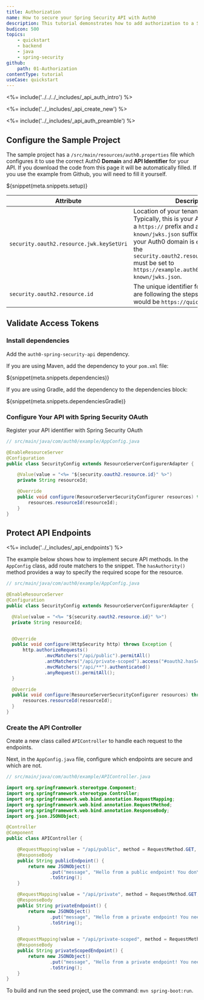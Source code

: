 ```yaml
---
title: Authorization
name: How to secure your Spring Security API with Auth0
description: This tutorial demonstrates how to add authorization to a Spring Security API.
budicon: 500
topics:
    - quickstart
    - backend
    - java
    - spring-security
github:
    path: 01-Authorization
contentType: tutorial
useCase: quickstart
---
```


<%= include('../../../_includes/_api_auth_intro') %>

<%= include('../_includes/_api_create_new') %>

<%= include('../_includes/_api_auth_preamble') %>

## Configure the Sample Project

The sample project has a `/src/main/resources/auth0.properties` file which configures it to use the correct Auth0 **Domain** and **API Identifier** for your API. If you download the code from this page it will be automatically filled. If you use the example from Github, you will need to fill it yourself.

${snippet(meta.snippets.setup)}

| Attribute | Description|
| --- | --- |
| `security.oauth2.resource.jwk.keySetUri` | Location of your tenant's JWKS. Typically, this is your Auth0 domain with a `https://` prefix and a `/.well-known/jwks.json` suffix. For example, if your Auth0 domain is `example.auth0.com`, the `security.oauth2.resource.jwk.keySetUri` must be set to `https://example.auth0.com/.well-known/jwks.json`. |
| `security.oauth2.resource.id` | The unique identifier for your API. If you are following the steps in this tutorial it would be `https://quickstarts/api`.|

## Validate Access Tokens

### Install dependencies

Add the `auth0-spring-security-api` dependency.

If you are using Maven, add the dependency to your `pom.xml` file:

${snippet(meta.snippets.dependencies)}

If you are using Gradle, add the dependency to the dependencies block:

${snippet(meta.snippets.dependenciesGradle)}

### Configure Your API with Spring Security OAuth

Register your API identifier with Spring Security OAuth

```java
// src/main/java/com/auth0/example/AppConfig.java

@EnableResourceServer
@Configuration
public class SecurityConfig extends ResourceServerConfigurerAdapter {

    @Value(value = "<%= "${security.oauth2.resource.id}" %>")
    private String resourceId;

    @Override
    public void configure(ResourceServerSecurityConfigurer resources) throws Exception {
        resources.resourceId(resourceId);
    }
}
```

## Protect API Endpoints

<%= include('../_includes/_api_endpoints') %>

The example below shows how to implement secure API methods. In the `AppConfig` class, add route matchers to the snippet. The `hasAuthority()` method provides a way to specify the required scope for the resource.

```java
// src/main/java/com/auth0/example/AppConfig.java

@EnableResourceServer
@Configuration
public class SecurityConfig extends ResourceServerConfigurerAdapter {

  @Value(value = "<%= "${security.oauth2.resource.id}" %>")
  private String resourceId;


  @Override
  public void configure(HttpSecurity http) throws Exception {
      http.authorizeRequests()
              .mvcMatchers("/api/public").permitAll()
              .antMatchers("/api/private-scoped").access("#oauth2.hasScope('read:messages')")
              .mvcMatchers("/api/**").authenticated()
              .anyRequest().permitAll();
  }

  @Override
  public void configure(ResourceServerSecurityConfigurer resources) throws Exception {
      resources.resourceId(resourceId);
  }
}
```

### Create the API Controller

Create a new class called `APIController` to handle each request to the endpoints.

Next, in the `AppConfig.java` file, configure which endpoints are secure and which are not.

```java
// src/main/java/com/auth0/example/APIController.java

import org.springframework.stereotype.Component;
import org.springframework.stereotype.Controller;
import org.springframework.web.bind.annotation.RequestMapping;
import org.springframework.web.bind.annotation.RequestMethod;
import org.springframework.web.bind.annotation.ResponseBody;
import org.json.JSONObject;

@Controller
@Component
public class APIController {

    @RequestMapping(value = "/api/public", method = RequestMethod.GET, produces = "application/json")
    @ResponseBody
    public String publicEndpoint() {
        return new JSONObject()
                .put("message", "Hello from a public endpoint! You don\'t need to be authenticated to see this.")
                .toString();
    }

    @RequestMapping(value = "/api/private", method = RequestMethod.GET, produces = "application/json")
    @ResponseBody
    public String privateEndpoint() {
        return new JSONObject()
                .put("message", "Hello from a private endpoint! You need to be authenticated to see this.")
                .toString();
    }

    @RequestMapping(value = "/api/private-scoped", method = RequestMethod.GET, produces = "application/json")
    @ResponseBody
    public String privateScopedEndpoint() {
        return new JSONObject()
                .put("message", "Hello from a private endpoint! You need to be authenticated and have a scope of read:messages to see this.")
                .toString();
    }
}
```

To build and run the seed project, use the command: `mvn spring-boot:run`.
